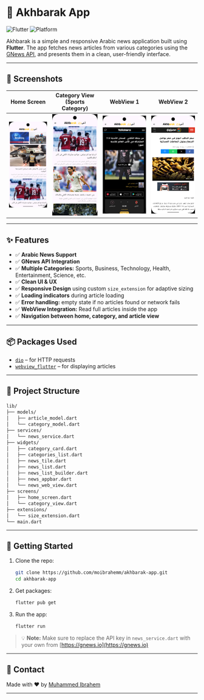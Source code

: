 # 📰 Akhbarak App

![Flutter](https://img.shields.io/badge/Flutter-Framework-blue)
![Platform](https://img.shields.io/badge/Platform-Android|iOS-green)

Akhbarak is a simple and responsive Arabic news application built using **Flutter**. The app fetches news articles from various categories using the [GNews API](https://gnews.io/), and presents them in a clean, user-friendly interface.

---

## 📱 Screenshots

| Home Screen | Category View (Sports Category) | WebView 1 | WebView 2 |
|-------------|---------------------------------|-----------|-----------|
| ![Home](assets/screenshots/home_screen.png) | ![Category](assets/screenshots/category_view.png) | ![WebView1](assets/screenshots/webview1.png) | ![WebView2](assets/screenshots/webview2.png) |

---

## ✨ Features

- ✅ **Arabic News Support**
- ✅ **GNews API Integration**
- ✅ **Multiple Categories:** Sports, Business, Technology, Health, Entertainment, Science, etc.
- ✅ **Clean UI & UX**
- ✅ **Responsive Design** using custom `size_extension` for adaptive sizing
- ✅ **Loading indicators** during article loading
- ✅ **Error handling:** empty state if no articles found or network fails
- ✅ **WebView Integration:** Read full articles inside the app
- ✅ **Navigation between home, category, and article view**

---

## 📦 Packages Used

- [`dio`](https://pub.dev/packages/dio) – for HTTP requests  
- [`webview_flutter`](https://pub.dev/packages/webview_flutter) – for displaying articles  

---

## 🧠 Project Structure

```
lib/
├── models/
│   ├── article_model.dart
│   └── category_model.dart
├── services/
│   └── news_service.dart
├── widgets/
│   ├── category_card.dart
│   ├── categories_list.dart
│   ├── news_tile.dart
│   ├── news_list.dart
│   ├── news_list_builder.dart
│   ├── news_appbar.dart
│   └── news_web_view.dart
├── screens/
│   ├── home_screen.dart
│   └── category_view.dart
├── extensions/
│   └── size_extension.dart
└── main.dart
```

---

## 🚀 Getting Started

1. Clone the repo:
   ```bash
   git clone https://github.com/moibrahemm/akhbarak-app.git
   cd akhbarak-app
   ```

2. Get packages:
   ```bash
   flutter pub get
   ```

3. Run the app:
   ```bash
   flutter run
   ```

> 💡 **Note:** Make sure to replace the API key in `news_service.dart` with your own from [https://gnews.io](https://gnews.io)

---

## 📧 Contact

Made with ❤️ by [Muhammed Ibrahem](https://github.com/moibrahemm)

---